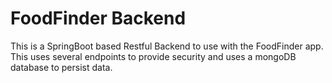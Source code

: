 # FoodFinder Backend

This is a SpringBoot based Restful Backend to use with the FoodFinder app. This uses several endpoints to provide security and uses a mongoDB database to persist data.
